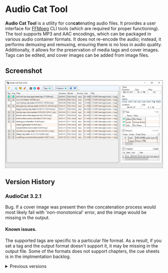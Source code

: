 # Audio Cat Tool 

**Audio Cat Tool** is a utility for con**cat**enating audio files. It provides a user interface for [FFMpeg](https://ffmpeg.org/) CLI tools (which are required for proper functioning). The tool supports MP3 and AAC encodings, which can be packaged in various audio container formats. It does not re-encode the audio; instead, it performs demuxing and remuxing, ensuring there is no loss in audio quality. Additionally, it allows for the preservation of media tags and cover images. Tags can be edited, and cover images can be added from image files.

## Screenshot
![Screenshot](App.png)

## Version History

### AudioCat 3.2.1
Bug. If a cover image was present then the concatenation process would most likely fail with 'non-monotonical' error, and the image would be missing in the output.

#### Known issues.
The supported tags are specific to a particular file format. As a result, if you set a tag and the output format doesn't support it, it may be missing in the output file.
Some of the formats does not support chapters, the cue sheets is in the implmentation backlog.

<details>
<summary>Previous versions</summary>

### AudioCat 3.2.0
New. Added support for WAV (pcm_s16le, pcm_u8) and FLAC files.<br>

### AudioCat 3.1.0
Bug. Tags insertion by pressing Insert would interfere with pasting using Ctrl+Insert.<br>
New. Now Ctrl+Concatenate will set the output file name to the name of the first file in the list.<br>
Bug. When a file doesn't have tags and you add one, the tags source selection icon for the file was hidden anyway.<br>
Bug. When all tags has been deleted the file would be still considered a tags source and the icon would still be displayed.<br>
Bug. When adding files with drag and drop, the app would accept the files of a different codecs than the files that are already in the list.<br>
Bug. The dialog for selecting files to add would default to mp3 files even if the files already present are of a different codec.<br>
Fix. Renamed "File" to "Selected File" in the right panel.<br>
New. Added support for OGG Vorbis and WMA files concatenation.<br>
Bug. When no files are loaded or selected the empty streams expander was shown.<br>
New. If we are adding a file that is already in the list a warning message box will be shown.

### AudioCat 3.0.2
Bug. Cover image extraction could return an error despite that the image was extracted successfully.<br>
Fix. Added GEOB error to the skipped errors list to be ignored.<br>
Bug. If unable to extract an image the app would not show any error.

### AudioCat 3.0.1
Bug. When attaching a cover image in some cases the resulting file could have an invalid media tags.<br>
Bug. If a cover image in the list was unselected it would get added to the output anyway.

### AudioCat 3.0.0
New. Now if the tags grid is empty a new tag can be added by double click on the grid header.<br>
Fix. In some cases when concatenation fails an empty output file was created, now app deletes it.<br>
Bug. Multiple tags selection was allowed leading to inconsistent tags manipulation results.<br>
Fix. Ordering columns now disabled.<br>
New. Added the total files count.<br>
Fix. Adjusted the hight of the selected file data fields.<br>
Fix. Ordering by column is now disabled for streams and chapters grid.<br>
Fix. Set a minimal size for the right side panel.<br>
Bug. Adding an image would fail if m4b file contained chapters.<br>
New. Concatenation progress is now reflected in the app icon on the task bar.<br>
Bug. Chapters tags were not displayed.<br>
New. Chapters tags is now replaced with title field which is editable.<br>
New. Chapters are now properly time adjusted, concatenated and added to the output.<br>
New. Now chapters output can be disabled using a switch on the expander.<br>
New. Replaced switch icons.<br>
New. Tags output can be enabled or disabled.<br>
Bug. If the output file was not created the concatenation would fail with "file not found" instead of the real error.<br>
Bug. Media tags value escaping was missing some characters that must be escaped.<br>
Bug. Writing media tags could fail due to a BOM that was written to the metadata file.<br>
New. Added the count for Tags, Streams and Chapters.

### AudioCat 2.1.0
New. Added a popup menu to the tags grid that has an option to fix the tags Cyrillic encoding.<br>
New. Now the app accepts a drop of directories.

### AudioCat v2.0.0
Bug. When adding some files the app would freeze on the probing stage.<br>
New. Added the switch for enabling or disabling media tags, also adding, deleting and moving them around.<br>
New. Now dragging files into the app also work with right Control.<br>
New. Now app accesps files from CLI, or if they are dropped to it.<br>
Changed the font and the font size for some UI elements.<br>
The code went through a significant refactoring.

### AudioCat v1.7.2
Bug. When adding files with very long names by drag-n-drop, no files will be added, no message would be shown. Now the error is handles and we are showing the message.

### AudioCat v1.7.1
Fix. The toolbar items is now locked in their places.<br>
Bug. When adding files by drag-n-drop while pressing Ctrl the tags and image was erroneously selected in the new files.

### AudioCat v1.7.0
New. Now file probing is done in parallel, that can significantly increase files addition speed.<br>
Bug. The duration and bitrate was shown for JPG files, now it is N/A.

### AudioCat v1.6.1
Bug. If the cover image was added to the list then it was deleted by the end of concatenation, not it is preserved.

### AudioCat v1.6.0
New. Now we can add image files along with audio files, those images will be attached as cover images.<br>
New. Now if files are dragged and Left Ctrl is pressed the files will be added without clearing existing files.<br>
Bug. The text values read from files was dispayed garbled if they was in a language different from English.<br>
Fix. If a bitrate was not available an empty value was shown, now it is 'N/A'.<br>
Bug. When adding files by a directory, only mp3 files were added.

### AudioCat v1.5.1
Bug. If a warning that is ignored was repeated more than one time the error dialog would show anyway.<br>
Bug. Progress bar calculation was done based on the total file size, that could result in a wrong progress if one of the streams was discarded, now it is based on the duration.<br>
Fix. If metedata had an encoding BOM error that was always resulting in a concatenation error, now we handle it.

### AudioCat v1.5.0
Fix. Now the save file extension is added according to the input files encoding.<br>
New. Added support for cases when a jpg cover image is erroneously present as a png.<br>
New. Now app checks if ffmpeg and ffprobe is accessible.<br>
New. Now can remove a file by pressing Delete, or move files with Ctrl+Up/Down.<br>
Bug. When adding several files or a directory the first file was always marked as a metadata source event if the source was already selected.<br>
Fix. Chapters information is now discarded, before it could be writing an incomplete chapters info. Chapters are not supported.<br>
Fix. Removed error repetition messages, otherwise they were interpreted as errors.<br>
Fix. Cancel button is hidden now since it is not implemented.<br>
Fix. If a cover image was invalid that could result in a failure to output a file, now we skip those images.

### AudioCat v1.4.1
Bug. Adding cover was causing the concatenation error dialog to pop-up with an empty error message.

### AudioCat v1.4.0
Bug. The escaping of the input file names was done incorrectly causing concatenation to fail in some cases.<br>
Fix. Corrected the algorithm of selection of the default tags and cover image when the files is added to the list.<br>
New. Now when the files are added they are properly sorted.<br>
New. Now when adding filed the first file that contains an audio stream define the expected encoding, the rest of the files is skipped if their encoding doesn't match.<br>
New. If files was skipped during addition a dialog will pop-up listing the files and reasons for skipping.<br>
New. When the files are added using drag-and-drop the first file is automatically selected.

### AudioCat v1.3.0
Now can add cover images to the output file.

### AudioCat v1.2.0
When saving the concatenated file, now the save dialog opens to the path of the first file.<br>
Now using -hide_banner.<br>
Tags source now can be deselected.<br>
Now the selected tags are written to the output file.<br>
Cancel button image had a cursor over it, replaced the images.<br>
Replaced the selected tags source icon from arrow to checkmark.<br>
Gray ckeckmark displayed if the file has tags.<br>
Now selecting files without tags as a tags source is not allowed.<br>
Now handling concatenation errors, displaying them and offering to delete the output.
</details>
